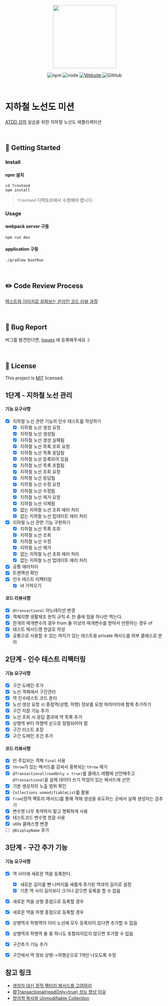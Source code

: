 <p align="center">
    <img width="200px;" src="https://raw.githubusercontent.com/woowacourse/atdd-subway-admin-frontend/master/images/main_logo.png"/>
</p>
<p align="center">
  <img alt="npm" src="https://img.shields.io/badge/npm-%3E%3D%205.5.0-blue">
  <img alt="node" src="https://img.shields.io/badge/node-%3E%3D%209.3.0-blue">
  <a href="https://edu.nextstep.camp/c/R89PYi5H" alt="nextstep atdd">
    <img alt="Website" src="https://img.shields.io/website?url=https%3A%2F%2Fedu.nextstep.camp%2Fc%2FR89PYi5H">
  </a>
  <img alt="GitHub" src="https://img.shields.io/github/license/next-step/atdd-subway-admin">
</p>

<br>

# 지하철 노선도 미션
[ATDD 강의](https://edu.nextstep.camp/c/R89PYi5H) 실습을 위한 지하철 노선도 애플리케이션

<br>

## 🚀 Getting Started

### Install
#### npm 설치
```
cd frontend
npm install
```
> `frontend` 디렉토리에서 수행해야 합니다.

### Usage
#### webpack server 구동
```
npm run dev
```
#### application 구동
```
./gradlew bootRun
```
<br>

## ✏️ Code Review Process
[텍스트와 이미지로 살펴보는 온라인 코드 리뷰 과정](https://github.com/next-step/nextstep-docs/tree/master/codereview)

<br>

## 🐞 Bug Report

버그를 발견한다면, [Issues](https://github.com/next-step/atdd-subway-admin/issues) 에 등록해주세요 :)

<br>

## 📝 License

This project is [MIT](https://github.com/next-step/atdd-subway-admin/blob/master/LICENSE.md) licensed.

## 1단계 - 지하철 노선 관리
#### 기능 요구사항
- [X] 지하철 노선 관련 기능의 인수 테스트를 작성하기
    - [X] 지하철 노선 생성 요청
    - [X] 지하철 노선 생성됨
    - [X] 지하철 노선 생성 실패됨
    - [X] 지하철 노선 목록 조회 요청
    - [X] 지하철 노선 목록 응답됨
    - [X] 지하철 노선 등록되어 있음
    - [X] 지하철 노선 목록 포함됨
    - [X] 지하철 노선 조회 요청
    - [X] 지하철 노선 응답됨
    - [X] 지하철 노선 수정 요청
    - [X] 지하철 노선 수정됨
    - [X] 지하철 노선 제거 요청
    - [X] 지하철 노선 삭제됨
    - [X] 없는 지하철 노선 조회 에러 처리
    - [X] 없는 지하철 노선 업데이트 에러 처리
- [X] 지하철 노선 관련 기능 구현하기
    - [X] 지하철 노선 목록 조회
    - [X] 지하철 노선 조회
    - [X] 지하철 노선 수정
    - [X] 지하철 노선 제거
    - [X] 없는 지하철 노선 조회 에러 처리
    - [X] 없는 지하철 노선 업데이트 에러 처리
- [X] 공통 에러처리
- [X] 트랜잭션 확인
- [X] 인수 테스트 리팩터링
    - [X] id 가져오기

#### 코드 리뷰사항
- [X] `@transactional` 어노테이션 변경
- [X] 객체지향 생활체조 원칙 규칙 4: 한 줄에 점을 하나만 찍는다.
- [X] 한개의 매개변수의 경우 from 둘 이상의 매개변수를 받아서 반환하는 경우 of
- [X] 테스트 메서드명 한글로 작성
- [X] 공통으로 사용할 수 있는 여지가 있는 테스트용 private 메서드를 외부 클래스로 분리

## 2단계 - 인수 테스트 리팩터링
#### 기능 요구사항
- [X] 구간 도메인 추가
- [X] 노선 객체에서 구간관리
- [X] 역 인수테스트 코드 분리
- [X] 노선 생성 요청 시 종점역(상행, 하행) 정보를 요청 파라미터에 함께 추가하기
- [X] 구간 저장 기능 추가
- [X] 노선 조회 시 응답 결과에 역 목록 추가
- [X] 상행역 부터 하행역 순으로 정렬되어야 함
- [X] 구간 리스트 포장
- [X] 구간 도메인 조건 추가

#### 코드 리뷰사항
- [X] 빈 주입되는 객체 `final` 사용
- [X] `throw`가 있는 메서드를 감싸서 중복되는 `throw` 제거
- [X] `@Transactional(readOnly = true)`를 클래스 레벨에 선언해주고 `@Transactional`을 실제 데이터 쓰기 작업이 있는 메서드에 선언
- [X] 기본 생성자의 노출 범위 확인
- [X] `Collections.unmodifiableList`를 활용
- [X] `from`(정적 팩토리 메서드)를 통해 객체 생성을 유도하는 곳에서 실제 생성자는 감추기
- [X] 변수명 너무 축약하지 말고 명확하게 사용
- [X] 테스트코드 변수명 한글 사용
- [X] utils 클래스명 변경
- [ ] `@DisplayName` 추가

## 3단계 - 구간 추가 기능
#### 기능 요구사항
- [X] 역 사이에 새로운 역을 등록한다.
    - [X] 새로운 길이를 뺀 나머지를 새롭게 추가된 역과의 길이로 설정
    - [X] 기존 역 사이 길이보다 크거나 같으면 등록을 할 수 없음
- [X] 새로운 역을 상행 종점으로 등록할 경우
- [X] 새로운 역을 하행 종점으로 등록할 경우
- [X] 상행역과 하행역이 이미 노선에 모두 등록되어 있다면 추가할 수 없음
- [X] 상행역과 하행역 둘 중 하나도 포함되어있지 않으면 추가할 수 없음
- [X] 구간추가 기능 추가
- [X] 구간에서 역 정보 상행->하행순으로 1개만 나오도록 수정

     
## 참고 링크
- [생성자 대신 정적 팩터리 메서드를 고려하라](https://ssoco.tistory.com/61)
- [@Transactional(readOnly=true) 성능 향상 이유](https://willseungh0.tistory.com/75)
- [방어적 복사와 Unmodifiable Collection](https://tecoble.techcourse.co.kr/post/2021-04-26-defensive-copy-vs-unmodifiable/)